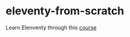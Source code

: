# eleventy-from-scratch
Learn Elenventy through this [course](https://piccalil.li/course/learn-eleventy-from-scratch/)
